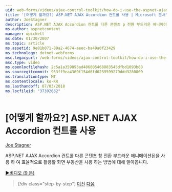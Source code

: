 ```yaml
---
uid: web-forms/videos/ajax-control-toolkit/how-do-i-use-the-aspnet-ajax-accordion-control
title: '[어떻게 할까요?] ASP.NET AJAX Accordion 컨트롤 사용 | Microsoft 문서'
author: JoeStagner
description: ASP.NET AJAX Accordion 컨트롤 다른 콘텐츠 p 전환 부드러운 애니메이션된을 사용 하 여 효율적으로 활용할 화면 부동산을 사용 하는 방법 알아보기...
ms.author: aspnetcontent
manager: wpickett
ms.date: 01/30/2007
ms.topic: article
ms.assetid: 9e81b071-89a2-4674-aeec-ba49a0f23429
ms.technology: dotnet-webforms
msc.legacyurl: /web-forms/videos/ajax-control-toolkit/how-do-i-use-the-aspnet-ajax-accordion-control
msc.type: video
ms.openlocfilehash: 2c5a1a359893ad486805468883545dfbd1093b83
ms.sourcegitcommit: 953ff9ea4369f154d6fd0239599279ddd3280009
ms.translationtype: MT
ms.contentlocale: ko-KR
ms.lasthandoff: 07/03/2018
ms.locfileid: "37392632"
---
```

<a name="how-do-i-use-the-aspnet-ajax-accordion-control"></a>[어떻게 할까요?] ASP.NET AJAX Accordion 컨트롤 사용
====================
[Joe Stagner](https://github.com/JoeStagner)

ASP.NET AJAX Accordion 컨트롤 다른 콘텐츠 창 전환 부드러운 애니메이션된을 사용 하 여 효율적으로 활용할 화면 부동산을 사용 하는 방법에 대해 알아봅니다.

[&#9654;비디오 (9 분)](https://channel9.msdn.com/Blogs/ASP-NET-Site-Videos/how-do-i-use-the-aspnet-ajax-accordion-control)

> [!div class="step-by-step"]
> [이전](how-do-i-use-the-aspnet-ajax-alwaysvisible-control-extender.md)
> [다음](how-do-i-use-the-aspnet-ajax-collapsable-panel-extender.md)
